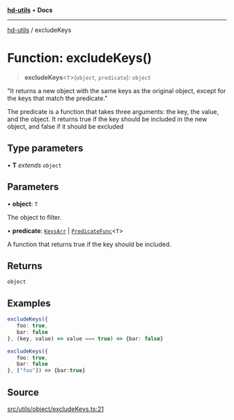 [**hd-utils**](../README.md) • **Docs**

***

[hd-utils](../globals.md) / excludeKeys

# Function: excludeKeys()

> **excludeKeys**\<`T`\>(`object`, `predicate`): `object`

"It returns a new object with the same keys as the original object, except for the keys that match
the predicate."

The predicate is a function that takes three arguments: the key, the value, and the object. It
returns true if the key should be included in the new object, and false if it should be excluded

## Type parameters

• **T** *extends* `object`

## Parameters

• **object**: `T`

The object to filter.

• **predicate**: [`KeysArr`](../type-aliases/KeysArr.md) \| [`PredicateFunc`](../type-aliases/PredicateFunc.md)\<`T`\>

A function that returns true if the key should be included.

## Returns

`object`

## Examples

```ts
excludeKeys({
   foo: true,
   bar: false
}, (key, value) => value === true) => {bar: false}
```

```ts
excludeKeys({
   foo: true,
   bar: false
}, ["foo"]) => {bar:true}
```

## Source

[src/utils/object/excludeKeys.ts:21](https://github.com/AhmadHddad/h-utils/blob/b1dfa95e218c9605f39fc234662ef50e62fadcb8/src/utils/object/excludeKeys.ts#L21)
